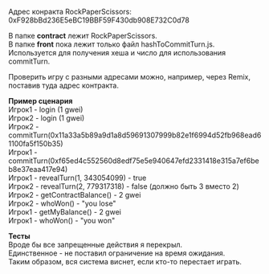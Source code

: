 Адрес конракта RockPaperScissors: 0xF928bBd236E5eBC19BBF59F430db908E732C0d78

В папке **contract** лежит RockPaperScissors.  
В папке **front** пока лежит только файл hashToCommitTurn.js. Используется для получения хеша и число для использования commitTurn.

Проверить игру с разными адресами можно, например, через Remix, поставив туда адрес контракта.

**Пример сценария**  
Игрок1 - login (1 gwei)  
Игрок2 - login (1 gwei)  
Игрок2 - commitTurn(0x11a33a5b89a9d1a8d59691307999b82e1f6994d52fb968ead61100fa5f150b35)  
Игрок1 - commitTurn(0xf65ed4c552560d8edf75e5e940647efd2331418e315a7ef6beb8e37eaa417e94)  
Игрок1 - revealTurn(1, 343054099) - true  
Игрок2 - revealTurn(2, 779317318) - false (должно быть 3 вместо 2)  
Игрок2 - getContractBalance() - 2 gwei  
Игрок2 - whoWon() - "you lose"  
Игрок1 - getMyBalance() - 2 gwei  
Игрок1 - whoWon() - "you won"  

**Тесты**  
Вроде бы все запрещенные действия я перекрыл.  
Единственное - не поставил ограничение на время ожидания.  
Таким образом, вся система виснет, если кто-то перестает играть.  